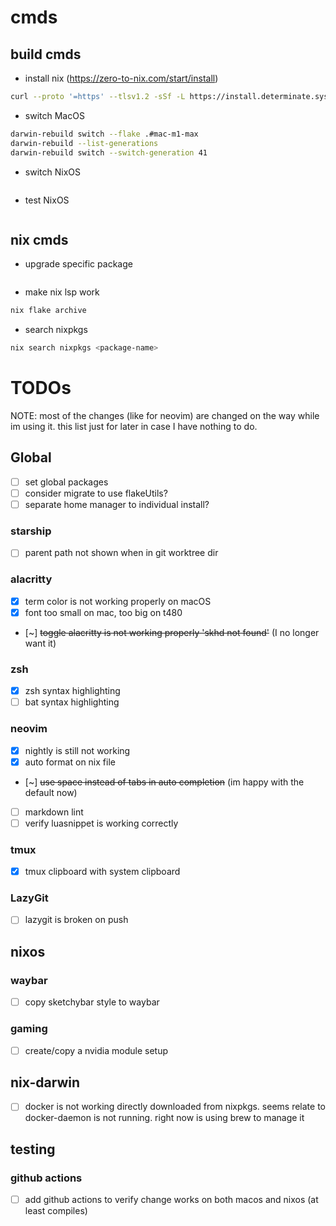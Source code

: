 # cmds

## build cmds

- install nix (https://zero-to-nix.com/start/install)

```bash
curl --proto '=https' --tlsv1.2 -sSf -L https://install.determinate.systems/nix | sh -s -- install
```

- switch MacOS

```bash
darwin-rebuild switch --flake .#mac-m1-max
darwin-rebuild --list-generations
darwin-rebuild switch --switch-generation 41
```

- switch NixOS

```bash

```

- test NixOS

```bash

```

## nix cmds

- upgrade specific package

```bash

```

- make nix lsp work

```bash
nix flake archive
```

- search nixpkgs

```bash
nix search nixpkgs <package-name>
```

# TODOs

NOTE: most of the changes (like for neovim) are changed on the way while im using it. this list just for later in case I have nothing to do.

## Global

- [ ] set global packages
- [ ] consider migrate to use flakeUtils?
- [ ] separate home manager to individual install?

### starship

- [ ] parent path not shown when in git worktree dir

### alacritty

- [x] term color is not working properly on macOS
- [x] font too small on mac, too big on t480
- [~] ~~toggle alacritty is not working properly 'skhd not found'~~ (I no longer want it)

### zsh

- [x] zsh syntax highlighting
- [ ] bat syntax highlighting

### neovim

- [x] nightly is still not working
- [x] auto format on nix file
- [~] ~~use space instead of tabs in auto completion~~ (im happy with the default now)
- [ ] markdown lint
- [ ] verify luasnippet is working correctly

### tmux

- [x] tmux clipboard with system clipboard

### LazyGit

- [ ] lazygit is broken on push

## nixos

### waybar

- [ ] copy sketchybar style to waybar

### gaming

- [ ] create/copy a nvidia module setup

## nix-darwin

- [ ] docker is not working directly downloaded from nixpkgs. seems relate to docker-daemon is not running. right now is using brew to manage it

## testing

### github actions

- [ ] add github actions to verify change works on both macos and nixos (at least compiles)
